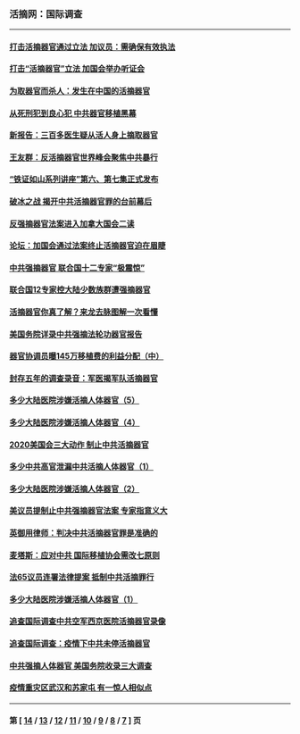 ### 活摘网：国际调查
---
#### [打击活摘器官通过立法 加议员：需确保有效执法](../../pages/nf5947/n13886356.md?12240430) 
#### [打击“活摘器官”立法 加国会举办听证会](../../pages/nf5947/n13869362.md?12240430) 
#### [为取器官而杀人：发生在中国的活摘器官](../../pages/nf5947/n13794731.md?12240430) 
#### [从死刑犯到良心犯 中共器官移植黑幕](../../pages/nf5947/n13764669.md?12240430) 
#### [新报告：三百多医生疑从活人身上摘取器官](../../pages/nf5947/n13703044.md?12240430) 
#### [王友群：反活摘器官世界峰会聚焦中共暴行](../../pages/nf5947/n13250738.md?12240430) 
#### [“铁证如山系列讲座”第六、第七集正式发布](../../pages/nf5947/n13106287.md?12240430) 
#### [破冰之战 揭开中共活摘器官罪的台前幕后](../../pages/nf5947/n13082457.md?12240430) 
#### [反强摘器官法案进入加拿大国会二读](../../pages/nf5947/n13033450.md?12240430) 
#### [论坛：加国会通过法案终止活摘器官迫在眉睫](../../pages/nf5947/n13029839.md?12240430) 
#### [中共强摘器官 联合国十二专家“极震惊”](../../pages/nf5947/n13024313.md?12240430) 
#### [联合国12专家控大陆少数族群遭强摘器官](../../pages/nf5947/n13023877.md?12240430) 
#### [活摘器官你真了解？来龙去脉图解一次看懂](../../pages/nf5947/n13013820.md?12240430) 
#### [美国务院详录中共强摘法轮功器官报告](../../pages/nf5947/n12944519.md?12240430) 
#### [器官协调员曝145万移植费的利益分配（中）](../../pages/nf5947/n12894547.md?12240430) 
#### [封存五年的调查录音：军医揭军队活摘器官](../../pages/nf5947/n12798692.md?12240430) 
#### [多少大陆医院涉嫌活摘人体器官（5）](../../pages/nf5947/n12768383.md?12240430) 
#### [多少大陆医院涉嫌活摘人体器官（4）](../../pages/nf5947/n12664434.md?12240430) 
#### [2020美国会三大动作 制止中共活摘器官](../../pages/nf5947/n12682004.md?12240430) 
#### [多少中共高官泄漏中共活摘人体器官（1）](../../pages/nf5947/n12671234.md?12240430) 
#### [多少大陆医院涉嫌活摘人体器官（2）](../../pages/nf5947/n12655589.md?12240430) 
#### [美议员提制止中共强摘器官法案 专家指意义大](../../pages/nf5947/n12630561.md?12240430) 
#### [英御用律师：判决中共活摘器官罪是准确的](../../pages/nf5947/n12580740.md?12240430) 
#### [麦塔斯：应对中共 国际移植协会需改七原则](../../pages/nf5947/n12514711.md?12240430) 
#### [法65议员连署法律提案 抵制中共活摘罪行](../../pages/nf5947/n12437047.md?12240430) 
#### [多少大陆医院涉嫌活摘人体器官（1）](../../pages/nf5947/n12414284.md?12240430) 
#### [追查国际调查中共空军西京医院活摘器官录像](../../pages/nf5947/n12348837.md?12240430) 
#### [追查国际调查：疫情下中共未停活摘器官](../../pages/nf5947/n12273415.md?12240430) 
#### [中共强摘人体器官 美国务院收录三大调查](../../pages/nf5947/n12181488.md?12240430) 
#### [疫情重灾区武汉和苏家屯 有一惊人相似点](../../pages/nf5947/n12150824.md?12240430) 

---
#### 第 [ [14](./14.md?12240430) / [13](./13.md?12240430) / [12](./12.md?12240430) / [11](./11.md?12240430) / [10](./10.md?12240430) / [9](./9.md?12240430) / [8](./8.md?12240430) / [7](./7.md?12240430) ] 页
